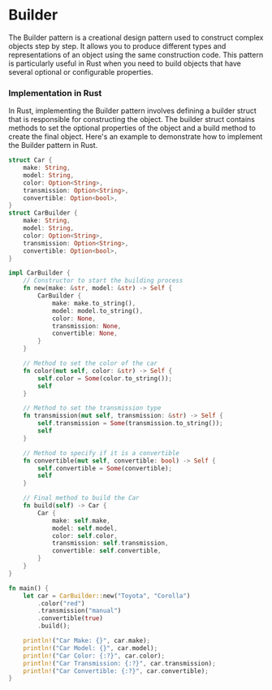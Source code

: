 # Builder

The Builder pattern is a creational design pattern used to construct complex objects step by step. It allows you to produce different types and representations of an object using the same construction code. This pattern is particularly useful in Rust when you need to build objects that have several optional or configurable properties.

### Implementation in Rust

In Rust, implementing the Builder pattern involves defining a builder struct that is responsible for constructing the object. The builder struct contains methods to set the optional properties of the object and a build method to create the final object. Here's an example to demonstrate how to implement the Builder pattern in Rust.

```rust
struct Car {
    make: String,
    model: String,
    color: Option<String>,
    transmission: Option<String>,
    convertible: Option<bool>,
}
struct CarBuilder {
    make: String,
    model: String,
    color: Option<String>,
    transmission: Option<String>,
    convertible: Option<bool>,
}

impl CarBuilder {
    // Constructor to start the building process
    fn new(make: &str, model: &str) -> Self {
        CarBuilder {
            make: make.to_string(),
            model: model.to_string(),
            color: None,
            transmission: None,
            convertible: None,
        }
    }

    // Method to set the color of the car
    fn color(mut self, color: &str) -> Self {
        self.color = Some(color.to_string());
        self
    }

    // Method to set the transmission type
    fn transmission(mut self, transmission: &str) -> Self {
        self.transmission = Some(transmission.to_string());
        self
    }

    // Method to specify if it is a convertible
    fn convertible(mut self, convertible: bool) -> Self {
        self.convertible = Some(convertible);
        self
    }

    // Final method to build the Car
    fn build(self) -> Car {
        Car {
            make: self.make,
            model: self.model,
            color: self.color,
            transmission: self.transmission,
            convertible: self.convertible,
        }
    }
}

fn main() {
    let car = CarBuilder::new("Toyota", "Corolla")
        .color("red")
        .transmission("manual")
        .convertible(true)
        .build();

    println!("Car Make: {}", car.make);
    println!("Car Model: {}", car.model);
    println!("Car Color: {:?}", car.color);
    println!("Car Transmission: {:?}", car.transmission);
    println!("Car Convertible: {:?}", car.convertible);
}

```
